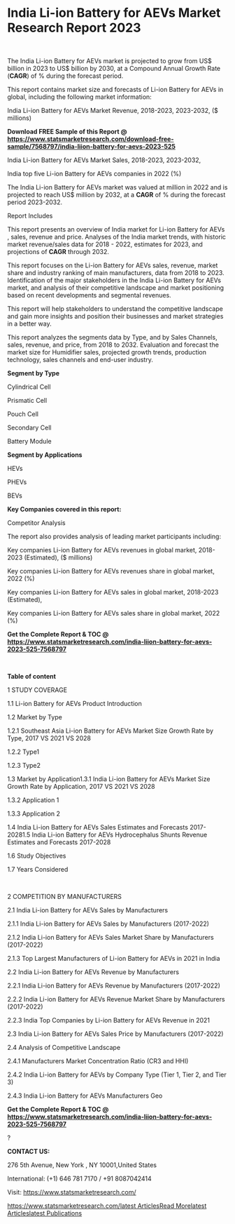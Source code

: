 <h1>India Li-ion Battery for AEVs Market Research Report 2023</h1><br/><p>The India Li-ion Battery for AEVs market is projected to grow from US$ billion in 2023 to US$ billion by 2030, at a Compound Annual Growth Rate (<strong>CAGR</strong>) of % during the forecast period.</p>
 
 
 
 <p>This report contains market size and forecasts of Li-ion Battery for AEVs in global, including the following market information:</p>
 
 
 
 <p>India Li-ion Battery for AEVs Market Revenue, 2018-2023, 2023-2032, ($ millions)</p>
 
 
 
 <p><strong>Download FREE Sample of this Report @ <a href="https://www.statsmarketresearch.com/download-free-sample/7568797/india-liion-battery-for-aevs-2023-525">https://www.statsmarketresearch.com/download-free-sample/7568797/india-liion-battery-for-aevs-2023-525</a></strong></p>
 
 
 
 <p>India Li-ion Battery for AEVs Market Sales, 2018-2023, 2023-2032,</p>
 
 
 
 <p>India top five Li-ion Battery for AEVs companies in 2022 (%)</p>
 
 
 
 <p>The India Li-ion Battery for AEVs market was valued at million in 2022 and is projected to reach US$ million by 2032, at a <strong>CAGR</strong> of % during the forecast period 2023-2032.</p>
 
 
 
 <p>Report Includes</p>
 
 
 
 <p>This report presents an overview of India market for Li-ion Battery for AEVs , sales, revenue and price. Analyses of the India market trends, with historic market revenue/sales data for 2018 - 2022, estimates for 2023, and projections of <strong>CAGR</strong> through 2032.</p>
 
 
 
 <p>This report focuses on the Li-ion Battery for AEVs sales, revenue, market share and industry ranking of main manufacturers, data from 2018 to 2023. Identification of the major stakeholders in the India Li-ion Battery for AEVs market, and analysis of their competitive landscape and market positioning based on recent developments and segmental revenues.</p>
 
 
 
 <p>This report will help stakeholders to understand the competitive landscape and gain more insights and position their businesses and market strategies in a better way.</p>
 
 
 
 <p>This report analyzes the segments data by Type, and by Sales Channels, sales, revenue, and price, from 2018 to 2032. Evaluation and forecast the market size for Humidifier sales, projected growth trends, production technology, sales channels and end-user industry.</p>
 
 
 
 <p><strong>Segment by Type</strong></p>
 
 
 
 <p>Cylindrical Cell</p>
 
 
 
 <p>Prismatic Cell</p>
 
 
 
 <p>Pouch Cell</p>
 
 
 
 <p>Secondary Cell</p>
 
 
 
 <p>Battery Module</p>
 
 
 
 <p><strong>Segment <strong><strong>by Applications</strong></strong></strong></p>
 
 
 
 <p>HEVs</p>
 
 
 
 <p>PHEVs</p>
 
 
 
 <p>BEVs</p>
 
 
 
 <p><strong>Key Companies covered in this report:</strong></p>
 
 
 
 <p>Competitor Analysis</p>
 
 
 
 <p>The report also provides analysis of leading market participants including:</p>
 
 
 
 <p>Key companies Li-ion Battery for AEVs revenues in global market, 2018-2023 (Estimated), ($ millions)</p>
 
 
 
 <p>Key companies Li-ion Battery for AEVs revenues share in global market, 2022 (%)</p>
 
 
 
 <p>Key companies Li-ion Battery for AEVs sales in global market, 2018-2023 (Estimated),</p>
 
 
 
 <p>Key companies Li-ion Battery for AEVs sales share in global market, 2022 (%)</p>
 
 
 
 <div><b>Get the Complete Report & TOC @ <a href="https://www.statsmarketresearch.com/india-liion-battery-for-aevs-2023-525-7568797">https://www.statsmarketresearch.com/india-liion-battery-for-aevs-2023-525-7568797</a></b></div>
 
 
 
 <p><br />
 
 <b>Table of content</b></p>
 
 
 
 <p>1 STUDY COVERAGE<br />
 
 1.1 Li-ion Battery for AEVs Product Introduction<br />
 
 1.2 Market by Type<br />
 
 1.2.1 Southeast Asia Li-ion Battery for AEVs Market Size Growth Rate by Type, 2017 VS 2021 VS 2028<br />
 
 1.2.2 Type1<br />
 
 1.2.3 Type2<br />
 
 1.3 Market by Application1.3.1 India Li-ion Battery for AEVs Market Size Growth Rate by Application, 2017 VS 2021 VS 2028<br />
 
 1.3.2 Application 1<br />
 
 1.3.3 Application 2<br />
 
 1.4 India Li-ion Battery for AEVs Sales Estimates and Forecasts 2017-20281.5 India Li-ion Battery for AEVs Hydrocephalus Shunts Revenue Estimates and Forecasts 2017-2028<br />
 
 1.6 Study Objectives<br />
 
 1.7 Years Considered<br />
 
 <br />
 
 2 COMPETITION BY MANUFACTURERS<br />
 
 2.1 India Li-ion Battery for AEVs Sales by Manufacturers<br />
 
 2.1.1 India Li-ion Battery for AEVs Sales by Manufacturers (2017-2022)<br />
 
 2.1.2 India Li-ion Battery for AEVs Sales Market Share by Manufacturers (2017-2022)<br />
 
 2.1.3 Top Largest Manufacturers of Li-ion Battery for AEVs in 2021 in India<br />
 
 2.2 India Li-ion Battery for AEVs Revenue by Manufacturers<br />
 
 2.2.1 India Li-ion Battery for AEVs Revenue by Manufacturers (2017-2022)<br />
 
 2.2.2 India Li-ion Battery for AEVs Revenue Market Share by Manufacturers (2017-2022)<br />
 
 2.2.3 India Top Companies by Li-ion Battery for AEVs Revenue in 2021<br />
 
 2.3 India Li-ion Battery for AEVs Sales Price by Manufacturers (2017-2022)<br />
 
 2.4 Analysis of Competitive Landscape<br />
 
 2.4.1 Manufacturers Market Concentration Ratio (CR3 and HHI)<br />
 
 2.4.2 India Li-ion Battery for AEVs by Company Type (Tier 1, Tier 2, and Tier 3)<br />
 
 2.4.3 India Li-ion Battery for AEVs Manufacturers Geo</p>
 
 
 
 <div><b>Get the Complete Report & TOC @ <a href="https://www.statsmarketresearch.com/india-liion-battery-for-aevs-2023-525-7568797">https://www.statsmarketresearch.com/india-liion-battery-for-aevs-2023-525-7568797</a></b></div>
 
 
 
 <p>? </p>
 
 
 
 <p><b>CONTACT US:</b><br />
 
 276 5th Avenue, New York , NY 10001,United States<br />
 
 International: (+1) 646 781 7170 / +91 8087042414<br />
 
 Visit: <a href="https://www.statsmarketresearch.com/">https://www.statsmarketresearch.com/</a><br />
 
 <a href="https://gyeongbokgung.com">https://www.statsmarketresearch.com/</a><a href="https://hallyeomaritime.com">latest Articles</a><a href="https://jingwansa.com">Read More</a><a href="https://nguoiviet.jp/">latest Articles</a><a href="https://www.intelmarketresearch.com/">latest Publications</a></p>